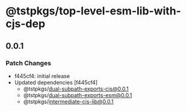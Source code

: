 # @tstpkgs/top-level-esm-lib-with-cjs-dep

## 0.0.1

### Patch Changes

- f445cf4: initial release
- Updated dependencies [f445cf4]
  - @tstpkgs/dual-subpath-exports-cjs@0.0.1
  - @tstpkgs/dual-subpath-exports-esm@0.0.1
  - @tstpkgs/intermediate-cjs-lib@0.0.1
